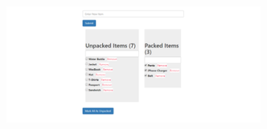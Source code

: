 
<p align="center">
  <img src="https://github.com/4bhishekKasam/Check-List-Web-app/blob/master/packing.PNG"  width="900"/>
 </p>
